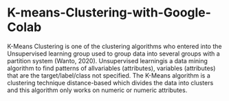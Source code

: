 # K-means-Clustering-with-Google-Colab
K-Means Clustering is one of the clustering algorithms who entered into the Unsupervised learning group used to group data into several groups with a partition system (Wanto, 2020). Unsupervised learningis a data mining algorithm to find patterns of allvariables (attributes), variables (attributes) that are the target/label/class not specified. The K-Means algorithm is a clustering technique distance-based which divides the data into clusters and this algorithm only works on numeric or numeric attributes.
